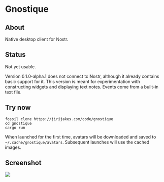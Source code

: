 # Gnostique

## About

Native desktop client for Nostr.

## Status

Not yet usable.

Version 0.1.0-alpha.1 does not connect to Nostr, although it already contains basic support for it.
This version is meant for experimentation with constructing widgets and displaying text notes. Events come
from a built-in text file.

## Try now

```
fossil clone https://jirijakes.com/code/gnostique
cd gnostique
cargo run
```

When launched for the first time, avatars will be downloaded and saved to `~/.cache/gnostique/avatars`.
Subsequent launches will use the cached images.

## Screenshot

![](https://jirijakes.com/code/gnostique/doc/tip/doc/history/Screenshot_20230122_200646.png)
